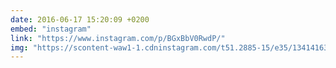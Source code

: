 ```yaml
---
date: 2016-06-17 15:20:09 +0200
embed: "instagram"
link: "https://www.instagram.com/p/BGxBbV0RwdP/"
img: "https://scontent-waw1-1.cdninstagram.com/t51.2885-15/e35/13414163_894981183947537_1831283424_n.jpg"
---
```

